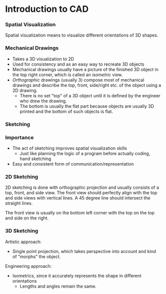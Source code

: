 # Introduction to CAD

### Spatial Visualization

Spatial visualization means to visualize different orientations of 3D shapes.

### Mechanical Drawings

- Takes a 3D visualization to 2D
- Used for consistency and as an easy way to recreate 3D objects
- Mechanical drawings usually have a picture of the finished 3D object in the top right corner,
  which is called an <i>isometric</i> view.
- <i>Orthographic</i> drawings (usually 3) compose most of mechanical drawings and describe
  the top, front, side/right etc. of the object using a 2D drawing.
  - There is no set "top" of a 3D object until it is defined by the engineer who drew the drawing.
  - The bottom is usually the flat part because objects are usually 3D printed and the bottom
    of such objects is flat.

### Sketching

### Importance

- The act of sketching improves spatial visualization skills
  - Just like planning the logic of a program before actually coding,
    hand sketching
- Easy and consistent form of communication/representation

### 2D Sketching

2D sketching is done with orthographic projection and usually consists of a top, front, and side view.
The front view should perfectly align with the top and side views with vertical lines.
A 45 degree line should intersect the straight lines.

The front view is usually on the bottom left corner with the top on the top and side on the right.

### 3D Sketching

Artistic approach:

- Single point projection, which takes perspective into account and kind of "morphs" the object.

Engineering approach:

- Isometrics, since it accurately represents the shape in different orientations
  - Lengths and angles remain the same.
